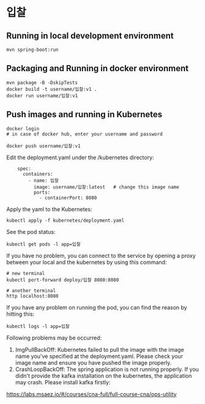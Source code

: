 # 입찰

## Running in local development environment

```
mvn spring-boot:run
```

## Packaging and Running in docker environment

```
mvn package -B -DskipTests
docker build -t username/입찰:v1 .
docker run username/입찰:v1
```

## Push images and running in Kubernetes

```
docker login 
# in case of docker hub, enter your username and password

docker push username/입찰:v1
```

Edit the deployment.yaml under the /kubernetes directory:
```
    spec:
      containers:
        - name: 입찰
          image: username/입찰:latest   # change this image name
          ports:
            - containerPort: 8080

```

Apply the yaml to the Kubernetes:
```
kubectl apply -f kubernetes/deployment.yaml
```

See the pod status:
```
kubectl get pods -l app=입찰
```

If you have no problem, you can connect to the service by opening a proxy between your local and the kubernetes by using this command:
```
# new terminal
kubectl port-forward deploy/입찰 8080:8080

# another terminal
http localhost:8080
```

If you have any problem on running the pod, you can find the reason by hitting this:
```
kubectl logs -l app=입찰
```

Following problems may be occurred:

1. ImgPullBackOff:  Kubernetes failed to pull the image with the image name you've specified at the deployment.yaml. Please check your image name and ensure you have pushed the image properly.
1. CrashLoopBackOff: The spring application is not running properly. If you didn't provide the kafka installation on the kubernetes, the application may crash. Please install kafka firstly:

https://labs.msaez.io/#/courses/cna-full/full-course-cna/ops-utility

